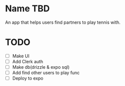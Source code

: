 # Name TBD
An app that helps users find partners to play tennis with.

# TODO
- [ ] Make UI
- [ ] Add Clerk auth
- [ ] Make db(drizzle & expo sql)
- [ ] Add find other users to play func
- [ ] Deploy to expo
